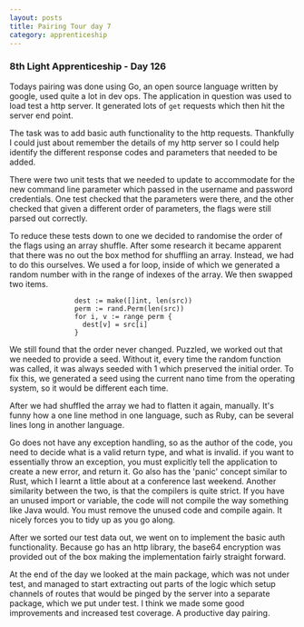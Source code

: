 ```yaml
---
layout: posts
title: Pairing Tour day 7
category: apprenticeship
---
```

### 8th Light Apprenticeship - Day 126

Todays pairing was done using Go, an open source language written by google, used quite a lot in dev ops. The application in question was used to load test a http server. It generated lots of `get` requests which then hit the server end point.

<!--break--> 

The task was to add basic auth functionality to the http requests. Thankfully I could just about remember the details of my http server so I could help identify the different response codes and parameters that needed to be added. 

There were two unit tests that we needed to update to accommodate for the new command line parameter which passed in the username and password credentials. One test checked that the parameters were there, and the other checked that given a different order of parameters, the flags were still parsed out correctly. 

To reduce these tests down to one we decided to randomise the order of the flags using an array shuffle. After some research it became apparent that there was no out the box method for shuffling an array. Instead, we had to do this ourselves. We used a for loop, inside of which we generated a random number with in the range of indexes of the array. We then swapped two items.

                    dest := make([]int, len(src))
                    perm := rand.Perm(len(src))
                    for i, v := range perm {
                      dest[v] = src[i]
                    }

We still found that the order never changed. Puzzled, we worked out that we needed to provide a seed. Without it, every time the random function was called, it was always seeded with 1 which preserved the initial order. To fix this, we generated a seed using the current nano time from the operating system, so it would be different each time. 

After we had shuffled the array we had to flatten it again, manually. It's funny how a one line method in one language, such as Ruby, can be several lines long in another language.

Go does not have any exception handling, so as the author of the code, you need to decide what is a valid return type, and what is invalid. if you want to essentially throw an exception, you must explicitly tell the application to create a new error, and return it. Go also has the 'panic' concept similar to Rust, which I learnt a little about at a conference last weekend. Another similarity between the two, is that the compilers is quite strict. If you have an unused import or variable, the code will not compile the way something like Java would. You must remove the unused code and compile again. It nicely forces you to tidy up as you go along.

After we sorted our test data out, we went on to implement the basic auth functionality. Because go has an http library, the base64 encryption was provided out of the box making the implementation fairly straight forward. 

At the end of the day we looked at the main package, which was not under test, and managed to start extracting out parts of the logic which setup channels of routes that would be pinged by the server into a separate package, which we put under test. I think we made some good improvements and increased test coverage. A productive day pairing.



